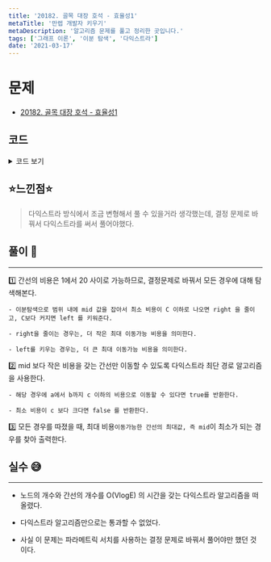 ```yaml
---
title: '20182. 골목 대장 호석 - 효율성1'
metaTitle: '만렙 개발자 키우기'
metaDescription: '알고리즘 문제를 풀고 정리한 곳입니다.'
tags: ['그래프 이론', '이분 탐색', '다익스트라']
date: '2021-03-17'
---
```


# 문제

- [20182. 골목 대장 호석 - 효율성1](https://www.acmicpc.net/problem/20182)

## 코드

<details><summary> 코드 보기 </summary>

```java
import java.io.BufferedReader;
import java.io.IOException;
import java.io.InputStreamReader;
import java.util.ArrayList;
import java.util.Arrays;
import java.util.List;
import java.util.PriorityQueue;
import java.util.StringTokenizer;

class Edge{
    int v, cost, preCost;

    public Edge(int v, int cost, int pre) {
        this.v = v;
        this.cost = cost;
        this.preCost = pre;
    }
}
public class Q20182 {
    static int n, m, a, b, c;
    static List<Edge> adj[];
    static List<Integer> fees = new ArrayList<>();
    public static void main(String[] args) throws IOException {
        init();
        solution();
    }
    private static void solution() {
        int left = 0, right = 20, mid = 0, ans = 987654321;
        while(left <= right){
            mid = (left + right) / 2;
            if(check(mid)){
                right = mid - 1;
                ans = mid;
            }
            else left = mid + 1;
        }
        if (ans != 987654321)
            System.out.println(ans);
        else {
            System.out.println(-1);
        }
    }

    private static boolean check(int max) {
        int dist[] = new int[n + 1];
        Arrays.fill(dist, 987654321);
        dist[a] = 0;

        PriorityQueue<Edge> pq = new PriorityQueue<>((a, b) -> (a.cost - b.cost));
        pq.add(new Edge(a, 0, 0));
        while(!pq.isEmpty()){
            Edge p = pq.poll();
            if(dist[p.v] < p.cost)
                continue;
            for (Edge e : adj[p.v]) {
                int next = e.v, nextCost = e.cost;
                if(dist[next] > dist[p.v] + nextCost && max >= nextCost){
                    dist[next] = dist[p.v] + nextCost;
                    pq.add(new Edge(next, dist[next], nextCost));
                }
            }
        }
        // max 보다 작은 비용의 간선만으로 c원 이하의 최단경로를 구할 수 있는지 결정
        return dist[b] <= c;
    }

    private static void init() throws IOException {
        BufferedReader br = new BufferedReader(new InputStreamReader(System.in));
        StringTokenizer st = new StringTokenizer(br.readLine());
        n = stoi(st.nextToken());
        m = stoi(st.nextToken());
        a = stoi(st.nextToken());
        b = stoi(st.nextToken());
        c = stoi(st.nextToken());
        adj = new List[n + 1];
        for (int i = 0; i <= n; i++)
            adj[i] = new ArrayList<>();


        for (int i = 0; i < m; i++) {
            st= new StringTokenizer(br.readLine());
            int s = stoi(st.nextToken()), e = stoi(st.nextToken()), cost = stoi(st.nextToken());
            adj[s].add(new Edge(e, cost, 0));
            adj[e].add(new Edge(s, cost, 0));
            fees.add(cost);
        }
    }
    private static int stoi(String str) {
        return Integer.parseInt(str);
    }
}
```

</details>

## ⭐️느낀점⭐️

> 다익스트라 방식에서 조금 변형해서 풀 수 있을거라 생각했는데, 결정 문제로 바꿔서 다익스트라를 써서 풀어야했다.

## 풀이 📣

<hr/>

1️⃣ 간선의 비용은 1에서 20 사이로 가능하므로, 결정문제로 바꿔서 모든 경우에 대해 탐색해본다.

    - 이분탐색으로 범위 내에 mid 값을 잡아서 최소 비용이 C 이하로 나오면 right 을 줄이고, C보다 커지면 left 를 키워준다.

    - right을 줄이는 경우는, 더 작은 최대 이동가능 비용을 의미한다.

    - left를 키우는 경우는, 더 큰 최대 이동가능 비용을 의미한다.

2️⃣ mid 보다 작은 비용을 갖는 간선만 이동할 수 있도록 다익스트라 최단 경로 알고리즘을 사용한다.

    - 해당 경우에 a에서 b까지 c 이하의 비용으로 이동할 수 있다면 true를 반환한다.

    - 최소 비용이 c 보다 크다면 false 를 반환한다.

3️⃣ 모든 경우를 따졌을 때, 최대 비용`이동가능한 간선의 최대값, 즉 mid`이 최소가 되는 경우를 찾아 출력한다.

## 실수 😅

<hr/>

- 노드의 개수와 간선의 개수를 O(VlogE) 의 시간을 갖는 다익스트라 알고리즘을 떠올렸다.

- 다익스트라 알고리즘만으로는 통과할 수 없었다.

- 사실 이 문제는 파라메트릭 서치를 사용하는 결정 문제로 바꿔서 풀어야만 했던 것이다.
